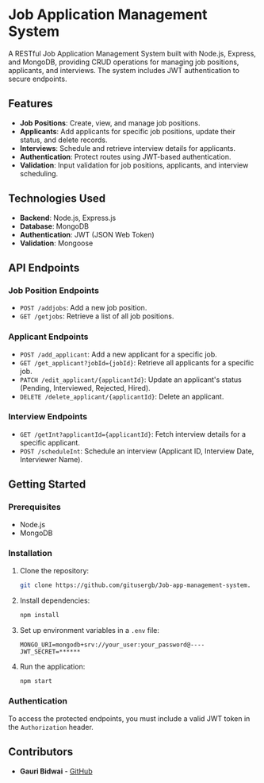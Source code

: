 
# Job Application Management System

A RESTful Job Application Management System built with Node.js, Express, and MongoDB, providing CRUD operations for managing job positions, applicants, and interviews. The system includes JWT authentication to secure endpoints.

## Features

- **Job Positions**: Create, view, and manage job positions.
- **Applicants**: Add applicants for specific job positions, update their status, and delete records.
- **Interviews**: Schedule and retrieve interview details for applicants.
- **Authentication**: Protect routes using JWT-based authentication.
- **Validation**: Input validation for job positions, applicants, and interview scheduling.

## Technologies Used

- **Backend**: Node.js, Express.js
- **Database**: MongoDB
- **Authentication**: JWT (JSON Web Token)
- **Validation**: Mongoose

## API Endpoints

### Job Position Endpoints

- `POST /addjobs`: Add a new job position.
- `GET /getjobs`: Retrieve a list of all job positions.

### Applicant Endpoints

- `POST /add_applicant`: Add a new applicant for a specific job.
- `GET /get_applicant?jobId={jobId}`: Retrieve all applicants for a specific job.
- `PATCH /edit_applicant/{applicantId}`: Update an applicant's status (Pending, Interviewed, Rejected, Hired).
- `DELETE /delete_applicant/{applicantId}`: Delete an applicant.

### Interview Endpoints

- `GET /getInt?applicantId={applicantId}`: Fetch interview details for a specific applicant.
- `POST /scheduleInt`: Schedule an interview (Applicant ID, Interview Date, Interviewer Name).

## Getting Started

### Prerequisites

- Node.js
- MongoDB

### Installation

1. Clone the repository:

   ```bash
   git clone https://github.com/gitusergb/Job-app-management-system.
   ```

2. Install dependencies:

   ```bash
   npm install
   ```

3. Set up environment variables in a `.env` file:

   ```plaintext
   MONGO_URI=mongodb+srv://your_user:your_password@----
   JWT_SECRET=******
   ```

4. Run the application:

   ```bash
   npm start
   ```

### Authentication

To access the protected endpoints, you must include a valid JWT token in the `Authorization` header.

## Contributors

- **Gauri Bidwai** - [GitHub](https://github.com/gitusergb)
